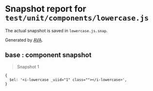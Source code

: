 # Snapshot report for `test/unit/components/lowercase.js`

The actual snapshot is saved in `lowercase.js.snap`.

Generated by [AVA](https://ava.li).

## base : component snapshot

> Snapshot 1

    {
      $el: '<i-lowercase _uiid="1" class=""></i-lowercase>',
    }
